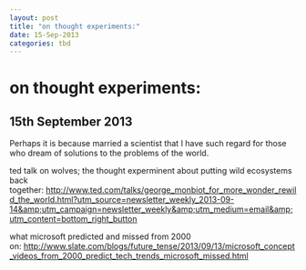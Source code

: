 ```yaml
---
layout: post
title: "on thought experiments:"
date: 15-Sep-2013
categories: tbd
---
```


# on thought experiments:

## 15th September 2013

Perhaps it is because married a scientist that I have such regard for those who dream of solutions to the problems of the world.

 

ted talk on wolves; the thought experminent about putting wild ecosystems back together: <a href="http://www.ted.com/talks/george_monbiot_for_more_wonder_rewild_the_world.html?utm_source=newsletter_weekly_2013-09-14&amp;utm_campaign=newsletter_weekly&amp;utm_medium=email&amp;utm_content=bottom_right_button">http://www.ted.com/talks/george_monbiot_for_more_wonder_rewild_the_world.html?utm_source=newsletter_weekly_2013-09-14&amp;utm_campaign=newsletter_weekly&amp;utm_medium=email&amp;utm_content=bottom_right_button</a>

 

what microsoft predicted and missed from 2000 on: <a href="http://www.slate.com/blogs/future_tense/2013/09/13/microsoft_concept_videos_from_2000_predict_tech_trends_microsoft_missed.html">http://www.slate.com/blogs/future_tense/2013/09/13/microsoft_concept_videos_from_2000_predict_tech_trends_microsoft_missed.html</a>

 
